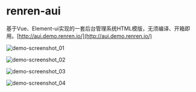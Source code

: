 # renren-aui

基于Vue、Element-ui实现的一套后台管理系统HTML模版，无须编译、开箱即用。[http://aui.demo.renren.io/](http://aui.demo.renren.io/)

![demo-screenshot_01](https://images.gitee.com/uploads/images/2018/1109/170751_b64149a1_1334758.png)

![demo-screenshot_02](https://images.gitee.com/uploads/images/2018/1109/170806_d64b49fd_1334758.png)

![demo-screenshot_03](https://images.gitee.com/uploads/images/2018/1109/170821_2da899f4_1334758.png)

![demo-screenshot_04](https://images.gitee.com/uploads/images/2018/1109/170833_e51ad019_1334758.png)
